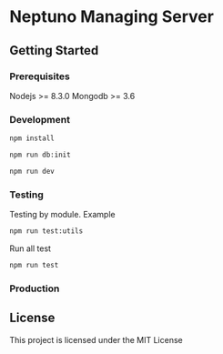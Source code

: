# Neptuno Managing Server

## Getting Started

### Prerequisites

Nodejs >= 8.3.0
Mongodb >= 3.6

### Development

```sh
npm install
```

```sh
npm run db:init
```

```sh
npm run dev
```

### Testing

Testing by module. Example

```sh
npm run test:utils
```

Run all test

```sh
npm run test
```

### Production

## License

This project is licensed under the MIT License